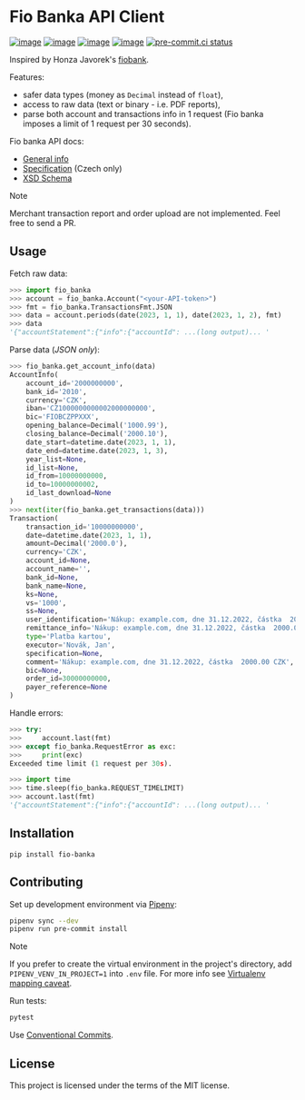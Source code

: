 # Fio Banka API Client

[![image](https://img.shields.io/pypi/v/fio-banka)](https://pypi.org/project/fio-banka/)
[![image](https://img.shields.io/pypi/l/fio-banka)](https://pypi.org/project/fio-banka/)
[![image](https://img.shields.io/pypi/pyversions/fio-banka)](https://pypi.org/project/fio-banka/)
[![image](https://github.com/peberanek/fio-banka/actions/workflows/tests.yml/badge.svg)](https://github.com/peberanek/fio-banka/actions/workflows/tests.yml)
[![pre-commit.ci status](https://results.pre-commit.ci/badge/github/peberanek/fio-banka/main.svg)](https://results.pre-commit.ci/latest/github/peberanek/fio-banka/main)

Inspired by Honza Javorek's [fiobank](https://github.com/honzajavorek/fiobank).

Features:

* safer data types (money as `Decimal` instead of `float`),
* access to raw data (text or binary - i.e. PDF reports),
* parse both account and transactions info in 1 request (Fio banka imposes a limit of 1 request per 30 seconds).

Fio banka API docs:

* [General info](https://www.fio.cz/bank-services/internetbanking-api)
* [Specification](https://www.fio.cz/docs/cz/API_Bankovnictvi.pdf) (Czech only)
* [XSD Schema](https://www.fio.cz/xsd/IBSchema.xsd)

> [!NOTE]
> Merchant transaction report and order upload are not implemented. Feel free to send a PR.

## Usage

Fetch raw data:
```python
>>> import fio_banka
>>> account = fio_banka.Account("<your-API-token>")
>>> fmt = fio_banka.TransactionsFmt.JSON
>>> data = account.periods(date(2023, 1, 1), date(2023, 1, 2), fmt)
>>> data
'{"accountStatement":{"info":{"accountId": ...(long output)... '
```

Parse data (*JSON only*):
```python
>>> fio_banka.get_account_info(data)
AccountInfo(
    account_id='2000000000',
    bank_id='2010',
    currency='CZK',
    iban='CZ1000000000002000000000',
    bic='FIOBCZPPXXX',
    opening_balance=Decimal('1000.99'),
    closing_balance=Decimal('2000.10'),
    date_start=datetime.date(2023, 1, 1),
    date_end=datetime.date(2023, 1, 3),
    year_list=None,
    id_list=None,
    id_from=10000000000,
    id_to=10000000002,
    id_last_download=None
)
>>> next(iter(fio_banka.get_transactions(data)))
Transaction(
    transaction_id='10000000000',
    date=datetime.date(2023, 1, 1),
    amount=Decimal('2000.0'),
    currency='CZK',
    account_id=None,
    account_name='',
    bank_id=None,
    bank_name=None,
    ks=None,
    vs='1000',
    ss=None,
    user_identification='Nákup: example.com, dne 31.12.2022, částka  2000.00 CZK',
    remittance_info='Nákup: example.com, dne 31.12.2022, částka  2000.00 CZK',  # Zprava pro prijemce
    type='Platba kartou',
    executor='Novák, Jan',
    specification=None,
    comment='Nákup: example.com, dne 31.12.2022, částka  2000.00 CZK',
    bic=None,
    order_id=30000000000,
    payer_reference=None
)
```

Handle errors:
```python
>>> try:
>>>     account.last(fmt)
>>> except fio_banka.RequestError as exc:
>>>     print(exc)
Exceeded time limit (1 request per 30s).

>>> import time
>>> time.sleep(fio_banka.REQUEST_TIMELIMIT)
>>> account.last(fmt)
'{"accountStatement":{"info":{"accountId": ...(long output)... '
```

## Installation

```
pip install fio-banka
```

## Contributing

Set up development environment via [Pipenv](https://pipenv.pypa.io/en/latest/):
```bash
pipenv sync --dev
pipenv run pre-commit install
```

> [!NOTE]
> If you prefer to create the virtual environment in the project's directory, add `PIPENV_VENV_IN_PROJECT=1` into `.env` file. For more info see [Virtualenv mapping caveat](https://pipenv.pypa.io/en/latest/installation/#virtualenv-mapping-caveat).

Run tests:
```bash
pytest
```

Use [Conventional Commits](https://www.conventionalcommits.org/en/v1.0.0/).

## License

This project is licensed under the terms of the MIT license.
